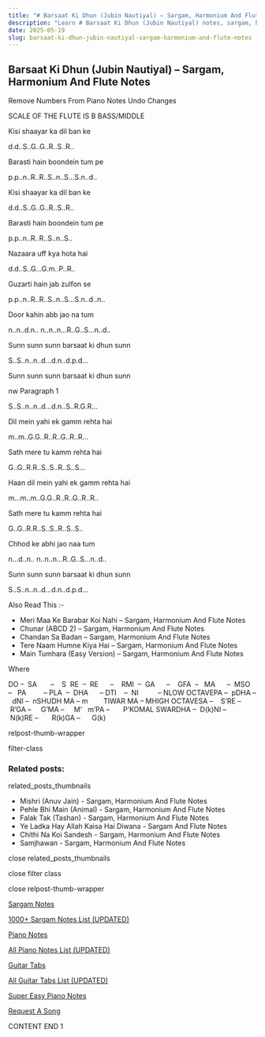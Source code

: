 ```yaml
---
title: "# Barsaat Ki Dhun (Jubin Nautiyal) – Sargam, Harmonium And Flute Notes"
description: "Learn # Barsaat Ki Dhun (Jubin Nautiyal) notes, sargam, harmonium notations and flute notes. Easy step-by-step tutorial for beginners."
date: 2025-05-19
slug: barsaat-ki-dhun-jubin-nautiyal-sargam-harmonium-and-flute-notes
---
```


## Barsaat Ki Dhun (Jubin Nautiyal) – Sargam, Harmonium And Flute Notes

Remove Numbers From Piano Notes
Undo Changes

SCALE OF THE FLUTE IS B BASS/MIDDLE

Kisi shaayar ka dil ban ke

d.d..S..G..G..R..S..R..

Barasti hain boondein tum pe

p.p..n..R..R..S..n..S…S.n..d..

Kisi shaayar ka dil ban ke

d.d..S..G..G..R..S..R..

Barasti hain boondein tum pe

p.p..n..R..R..S..n..S..

Nazaara uff kya hota hai

d.d..S..G…G.m..P..R..

Guzarti hain jab zulfon se

p.p..n..R..R..S..n..S…S.n..d..n..

Door kahin abb jao na tum

n..n..d.n.. n..n..n…R..G..S…n..d..

Sunn sunn sunn barsaat ki dhun sunn

S..S..n..n..d…d.n..d.p.d…

Sunn sunn sunn barsaat ki dhun sunn

nw Paragraph 1

S..S..n..n..d…d.n..S..R.G.R…

Dil mein yahi ek gamm rehta hai

m..m..G.G..R..R..G..R..R…

Sath mere tu kamm rehta hai

G..G..R.R..S..S..R..S..S…

Haan dil mein yahi ek gamm rehta hai

m…m..m..G.G..R..R..G..R..R..

Sath mere tu kamm rehta hai

G..G..R.R..S..S..R..S..S..

Chhod ke abhi jao naa tum

n…d..n.. n..n..n…R..G..S…n..d..

Sunn sunn sunn barsaat ki dhun sunn

S..S..n..n..d…d.n..d.p.d…

Also Read This :-

* Meri Maa Ke Barabar Koi Nahi – Sargam, Harmonium And Flute Notes
* Chunar (ABCD 2) – Sargam, Harmonium And Flute Notes
* Chandan Sa Badan – Sargam, Harmonium And Flute Notes
* Tere Naam Humne Kiya Hai – Sargam, Harmonium And Flute Notes
* Main Tumhara (Easy Version) – Sargam, Harmonium And Flute Notes

Where

DO –  SA       –    S  RE  –  RE      –    RMI  –  GA      –    GFA  –   MA      –  MSO  –   PA         – PLA  –  DHA      – DTI    –  NI          – NLOW OCTAVEPA –  pDHA –  dNI –  nSHUDH MA – m        TIWAR MA – MHIGH OCTAVESA –    S’RE –     R’GA –     G’MA –     M’   m’PA –       P’KOMAL SWARDHA –  D(k)NI –       N(k)RE –       R(k)GA –      G(k)

relpost-thumb-wrapper

filter-class

### Related posts:

related_posts_thumbnails

* Mishri (Anuv Jain) - Sargam, Harmonium And Flute Notes
* Pehle Bhi Main (Animal) - Sargam, Harmonium And Flute Notes
* Falak Tak (Tashan) - Sargam, Harmonium And Flute Notes
* Ye Ladka Hay Allah Kaisa Hai Diwana - Sargam And Flute Notes
* Chithi Na Koi Sandesh - Sargam, Harmonium And Flute Notes
* Samjhawan - Sargam, Harmonium And Flute Notes

close related_posts_thumbnails

close filter class

close relpost-thumb-wrapper

[Sargam Notes](/sargam-notes.html)

[1000+ Sargam Notes List (UPDATED)](/all-songs-list-sargam-notes.html)

[Piano Notes](/piano-notes.html)

[All Piano Notes List (UPDATED)](/all-songs-list-piano-notes.html)

[Guitar Tabs](/guitar-tabs.html)

[All Guitar Tabs List (UPDATED)](/all-songs-list-guitar-tabs.html)

[Super Easy Piano Notes](https://studywall.in/)

[Request A Song](/request-a-song.html)

CONTENT END 1

